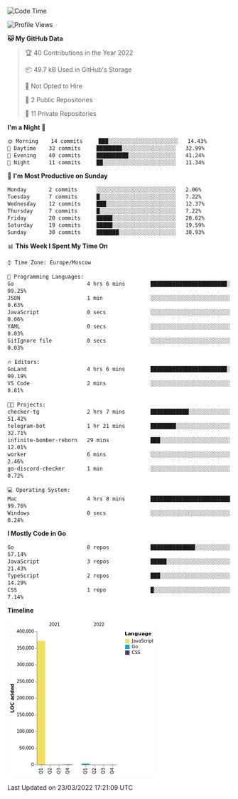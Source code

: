 <!--START_SECTION:waka-->
![Code Time](http://img.shields.io/badge/Code%20Time-220%20hrs%2022%20mins-blue)

![Profile Views](http://img.shields.io/badge/Profile%20Views-0-blue)

**🐱 My GitHub Data** 

> 🏆 40 Contributions in the Year 2022
 > 
> 📦 49.7 kB Used in GitHub's Storage 
 > 
> 🚫 Not Opted to Hire
 > 
> 📜 2 Public Repositories 
 > 
> 🔑 11 Private Repositories  
 > 
**I'm a Night 🦉** 

```text
🌞 Morning    14 commits     ███░░░░░░░░░░░░░░░░░░░░░░   14.43% 
🌆 Daytime    32 commits     ████████░░░░░░░░░░░░░░░░░   32.99% 
🌃 Evening    40 commits     ██████████░░░░░░░░░░░░░░░   41.24% 
🌙 Night      11 commits     ██░░░░░░░░░░░░░░░░░░░░░░░   11.34%

```
📅 **I'm Most Productive on Sunday** 

```text
Monday       2 commits      ░░░░░░░░░░░░░░░░░░░░░░░░░   2.06% 
Tuesday      7 commits      █░░░░░░░░░░░░░░░░░░░░░░░░   7.22% 
Wednesday    12 commits     ███░░░░░░░░░░░░░░░░░░░░░░   12.37% 
Thursday     7 commits      █░░░░░░░░░░░░░░░░░░░░░░░░   7.22% 
Friday       20 commits     █████░░░░░░░░░░░░░░░░░░░░   20.62% 
Saturday     19 commits     █████░░░░░░░░░░░░░░░░░░░░   19.59% 
Sunday       30 commits     ███████░░░░░░░░░░░░░░░░░░   30.93%

```


📊 **This Week I Spent My Time On** 

```text
⌚︎ Time Zone: Europe/Moscow

💬 Programming Languages: 
Go                       4 hrs 6 mins        ████████████████████████░   99.25% 
JSON                     1 min               ░░░░░░░░░░░░░░░░░░░░░░░░░   0.63% 
JavaScript               0 secs              ░░░░░░░░░░░░░░░░░░░░░░░░░   0.06% 
YAML                     0 secs              ░░░░░░░░░░░░░░░░░░░░░░░░░   0.03% 
GitIgnore file           0 secs              ░░░░░░░░░░░░░░░░░░░░░░░░░   0.03%

🔥 Editors: 
GoLand                   4 hrs 6 mins        ████████████████████████░   99.19% 
VS Code                  2 mins              ░░░░░░░░░░░░░░░░░░░░░░░░░   0.81%

🐱‍💻 Projects: 
checker-tg               2 hrs 7 mins        ████████████░░░░░░░░░░░░░   51.42% 
telegram-bot             1 hr 21 mins        ████████░░░░░░░░░░░░░░░░░   32.71% 
infinite-bomber-reborn   29 mins             ███░░░░░░░░░░░░░░░░░░░░░░   12.01% 
worker                   6 mins              ░░░░░░░░░░░░░░░░░░░░░░░░░   2.46% 
go-discord-checker       1 min               ░░░░░░░░░░░░░░░░░░░░░░░░░   0.72%

💻 Operating System: 
Mac                      4 hrs 8 mins        █████████████████████████   99.76% 
Windows                  0 secs              ░░░░░░░░░░░░░░░░░░░░░░░░░   0.24%

```

**I Mostly Code in Go** 

```text
Go                       8 repos             ██████████████░░░░░░░░░░░   57.14% 
JavaScript               3 repos             █████░░░░░░░░░░░░░░░░░░░░   21.43% 
TypeScript               2 repos             ███░░░░░░░░░░░░░░░░░░░░░░   14.29% 
CSS                      1 repo              █░░░░░░░░░░░░░░░░░░░░░░░░   7.14%

```


**Timeline**

![Chart not found](https://raw.githubusercontent.com/jeezft/jeezft/main/charts/bar_graph.png) 


 Last Updated on 23/03/2022 17:21:09 UTC
<!--END_SECTION:waka-->
